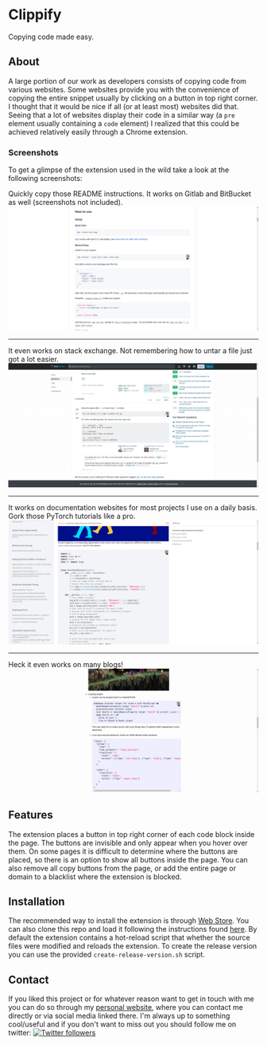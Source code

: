 # Clippify

Copying code made easy.

## About

A large portion of our work as developers consists of copying code from various
websites. Some websites provide you with the convenience of copying the entire
snippet usually by clicking on a button in top right corner. I thought that it
would be nice if all (or at least most) websites did that. Seeing that a lot
of websites display their code in a similar way (a `pre` element usually
containing a `code` element) I realized that this could be achieved relatively
easily through a Chrome extension.

### Screenshots

To get a glimpse of the extension used in the wild take a look at the following
screenshots:

Quickly copy those README instructions. It works on Gitlab and BitBucket as
well (screenshots not included).
![GitHub Readme](screenshots/github.png)

---

It even works on stack exchange. Not remembering how to untar a file just got a
lot easier.
![Stack Overflow](screenshots/stack-overflow.png)

---

It works on documentation websites for most projects I use on a daily basis.
Gork those PyTorch tutorials like a pro.
![Stack Overflow](screenshots/docs.png)

---

Heck it even works on many blogs!
![Stack Overflow](screenshots/blog.png)

## Features

The extension places a button in top right corner of each code block inside
the page. The buttons are invisible and only appear when you hover over them.
On some pages it is difficult to determine where the buttons are placed, so
there is an option to show all buttons inside the page. You can also remove all
copy buttons from the page, or add the entire page or domain to a blacklist
where the extension is blocked.

## Installation

The recommended way to install the extension is through [Web Store](https://chrome.google.com/webstore/detail/clippify/ojdofoikeplghgcomajojeinnjniecld).
You can also clone this repo and load it following the instructions found
[here](https://developer.chrome.com/extensions/getstarted).
By default the extension contains a hot-reload script that whether the source
files were modified and reloads the extension. To create the release version you
can use the provided `create-release-version.sh` script.

## Contact

If you liked this project or for whatever reason want to get in touch with me
you can do so through my [personal website](https://aleksac.me), where you can
contact me directly or via social media linked there. I'm always up to something
cool/useful and if you don't want to miss out you should follow me on twitter:
<a target="_blank" href="http://twitter.com/aleksa_c_"><img alt='Twitter followers' src="https://img.shields.io/twitter/follow/aleksa_c_.svg?style=social"></a>
